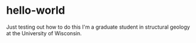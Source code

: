 # hello-world
Just testing out how to do this
I'm a graduate student in structural geology at the University of Wisconsin.
